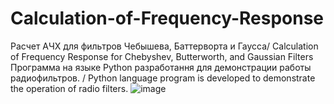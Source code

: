 # Calculation-of-Frequency-Response
Расчет АЧХ для фильтров Чебышева, Баттерворта и Гаусса/ Calculation of Frequency Response for Chebyshev, Butterworth, and Gaussian Filters
Программа на языке Python разработання для демонстрации работы радиофильтров. / Python language program is developed to demonstrate the operation of radio filters.
![image](https://github.com/user-attachments/assets/7a37afc0-c09c-4181-9c99-6f25950f13e4)
